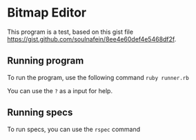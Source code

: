 # Bitmap Editor

This program is a test, based on this gist file https://gist.github.com/soulnafein/8ee4e60def4e5468df2f.

## Running program
To run the program, use the following command
```ruby runner.rb```

You can use the ```?``` as a input for help.

## Running specs
To run specs, you can use the ```rspec``` command
